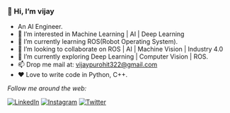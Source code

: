 <!-- ** vijaypurohit322/vijaypurohit322** is a ✨ _special_ ✨ repository because its `README.md` (this file) appears on your GitHub profile. -->

<!-- Here are some ideas to get you started: -->
### 👋 Hi, I’m vijay
- An AI Engineer.
- 👀 I’m interested in Machine Learning | AI | Deep Learning
- 🌱 I’m currently learning ROS(Robot Operating System).
- 💞️ I’m looking to collaborate on ROS | AI | Machine Vision | Industry 4.0
- 🔭 I’m currently exploring Deep Learning | Computer Vision | ROS.
- 📫 Drop me mail at: vijaypurohit322@gmail.com
- ❤️ Love to write code in Python, C++.

<i>Follow me around the web:</i><br>

<a href="https://www.linkedin.com/in/vijay-singh-purohit" target="_blank"><img src="https://img.shields.io/badge/LinkedIn-%230077B5.svg?&style=flat-square&logo=linkedin&logoColor=white" alt="LinkedIn"></a>
<a href="https://www.instagram.com/vijay_singh_purohit" target="_blank"><img src="https://img.shields.io/badge/Instagram-%23E4405F.svg?&style=flat-square&logo=instagram&logoColor=white" alt="Instagram"></a>
<a href="https://twitter.com/vijaypurohit322" target="_blank"><img src="https://img.shields.io/badge/Twitter-%231DA1F2.svg?&style=flat-square&logo=twitter&logoColor=white" alt="Twitter"></a>
</div>
